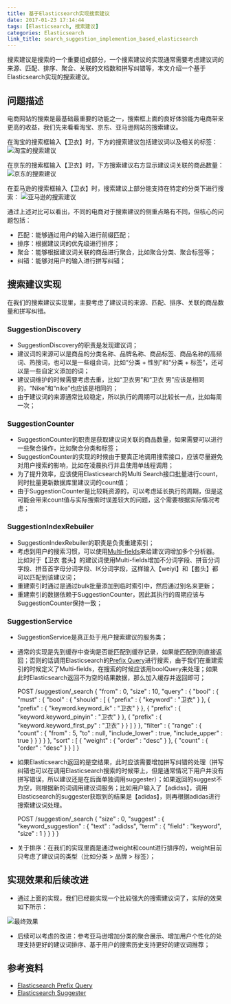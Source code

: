 ```yaml
---
title: 基于Elasticsearch实现搜索建议
date: 2017-01-23 17:14:44
tags: [Elasticsearch, 搜索建议]
categories: Elasticsearch
link_title: search_suggestion_implemention_based_elasticsearch
---
```


搜索建议是搜索的一个重要组成部分，一个搜索建议的实现通常需要考虑建议词的来源、匹配、排序、聚合、关联的文档数和拼写纠错等，本文介绍一个基于Elasticsearch实现的搜索建议。

<!-- more -->

## 问题描述
电商网站的搜索是最基础最重要的功能之一，搜索框上面的良好体验能为电商带来更高的收益，我们先来看看淘宝、京东、亚马逊网站的搜索建议。

在淘宝的搜索框输入【卫衣】时，下方的搜索建议包括建议词以及相关的标签：
![淘宝的搜索建议](http://oi46mo3on.bkt.clouddn.com/11_es_suggestion/suggestion_taobao.png)

在京东的搜索框输入【卫衣】时，下方搜索建议右方显示建议词关联的商品数量：
![京东的搜索建议](http://oi46mo3on.bkt.clouddn.com/11_es_suggestion/suggestion_jindong.png)

在亚马逊的搜索框输入【卫衣】时，搜索建议上部分能支持在特定的分类下进行搜索：
![亚马逊的搜索建议](http://oi46mo3on.bkt.clouddn.com/11_es_suggestion/suggestion_amazon.png)

通过上述对比可以看出，不同的电商对于搜索建议的侧重点略有不同，但核心的问题包括：
- 匹配：能够通过用户的输入进行前缀匹配；
- 排序：根据建议词的优先级进行排序；
- 聚合：能够根据建议词关联的商品进行聚合，比如聚合分类、聚合标签等；
- 纠错：能够对用户的输入进行拼写纠错；

## 搜索建议实现
在我们的搜索建议实现里，主要考虑了建议词的来源、匹配、排序、关联的商品数量和拼写纠错。

### SuggestionDiscovery
- SuggestionDiscovery的职责是发现建议词；
- 建议词的来源可以是商品的分类名称、品牌名称、商品标签、商品名称的高频词、热搜词，也可以是一些组合词，比如“分类 + 性别”和“分类 + 标签”，还可以是一些自定义添加的词；
- 建议词维护的时候需要考虑去重，比如“卫衣男”和“卫衣 男”应该是相同的，“Nike”和“nike”也应该是相同的；
- 由于建议词的来源通常比较稳定，所以执行的周期可以比较长一点，比如每周一次；

### SuggestionCounter
- SuggestionCounter的职责是获取建议词关联的商品数量，如果需要可以进行一些聚合操作，比如聚合分类和标签；
- SuggestionCounter的实现的时候由于要真正地调用搜索接口，应该尽量避免对用户搜索的影响，比如在凌晨执行并且使用单线程调用；
- 为了提升效率，应该使用Elasticsearch的Multi Search接口批量进行count，同时批量更新数据库里建议词的count值；
- 由于SuggestionCounter是比较耗资源的，可以考虑延长执行的周期，但是这可能会带来count值与实际搜索时误差较大的问题，这个需要根据实际情况考虑；

### SuggestionIndexRebuiler
- SuggestionIndexRebuiler的职责是负责重建索引；
- 考虑到用户的搜索习惯，可以使用[Multi-fields](https://www.elastic.co/guide/en/elasticsearch/reference/2.3/multi-fields.html#_multi_fields_with_multiple_analyzers)来给建议词增加多个分析器。比如对于【卫衣 套头】的建议词使用Multi-fields增加不分词字段、拼音分词字段、拼音首字母分词字段、IK分词字段，这样输入【weiyi】和【套头】都可以匹配到该建议词；
- 重建索引时通过是通过bulk批量添加到临时索引中，然后通过别名来更新；
- 重建索引的数据依赖于SuggestionCounter，因此其执行的周期应该与SuggestionCounter保持一致；

### SuggestionService
- SuggestionService是真正处于用户搜索建议的服务类；
- 通常的实现是先到缓存中查询是否能匹配到缓存记录，如果能匹配到则直接返回；否则的话调用Elasticsearch的[Prefix Query](https://www.elastic.co/guide/en/elasticsearch/reference/2.3/query-dsl-prefix-query.html)进行搜索，由于我们在重建索引的时候定义了Multi-fields，在搜索的时候应该用boolQuery来处理；如果此时Elasticsearch返回不为空的结果数据，那么加入缓存并返回即可；


    POST /suggestion/_search
    {
      "from" : 0,
      "size" : 10,
      "query" : {
        "bool" : {
          "must" : {
            "bool" : {
              "should" : [ {
                "prefix" : {
                  "keyword" : "卫衣"
                }
              }, {
                "prefix" : {
                  "keyword.keyword_ik" : "卫衣"
                }
              }, {
                "prefix" : {
                  "keyword.keyword_pinyin" : "卫衣"
                }
              }, {
                "prefix" : {
                  "keyword.keyword_first_py" : "卫衣"
                }
              } ]
            }
          },
          "filter" : {
            "range" : {
              "count" : {
                "from" : 5,
                "to" : null,
                "include_lower" : true,
                "include_upper" : true
              }
            }
          }
        }
      },
      "sort" : [ {
        "weight" : {
          "order" : "desc"
        }
      }, {
        "count" : {
          "order" : "desc"
        }
      } ]
    }

- 如果Elasticsearch返回的是空结果，此时应该需要增加拼写纠错的处理（拼写纠错也可以在调用Elasticsearch搜索的时候带上，但是通常情况下用户并没有拼写错误，所以建议还是在后面单独调用suggester）；如果返回的suggest不为空，则根据新的词调用建议词服务；比如用户输入了【adidss】，调用Elasticsearch的suggester获取到的结果是【adidas】，则再根据adidas进行搜索建议词处理。


    POST /suggestion/_search
    {
      "size" : 0,
      "suggest" : {
        "keyword_suggestion" : {
          "text" : "adidss",
          "term" : {
            "field" : "keyword",
            "size" : 1
          }
        }
      }
    }

- 关于排序：在我们的实现里面是通过weight和count进行排序的，weight目前只考虑了建议词的类型（比如分类 > 品牌 > 标签）；

## 实现效果和后续改进
- 通过上面的实现，我们已经能实现一个比较强大的搜索建议词了，实际的效果如下所示：

![最终效果](http://oi46mo3on.bkt.clouddn.com/11_es_suggestion/suggestion_yoho.png)

- 后续可以考虑的改进：参考亚马逊增加分类的聚合展示、增加用户个性化的处理支持更好的建议词排序、基于用户的搜索历史支持更好的建议词推荐；

## 参考资料
- [Elasticsearch Prefix Query](https://www.elastic.co/guide/en/elasticsearch/reference/2.3/query-dsl-prefix-query.html)
- [Elasticsearch Suggester](https://www.elastic.co/guide/en/elasticsearch/reference/2.3/search-suggesters.html)

